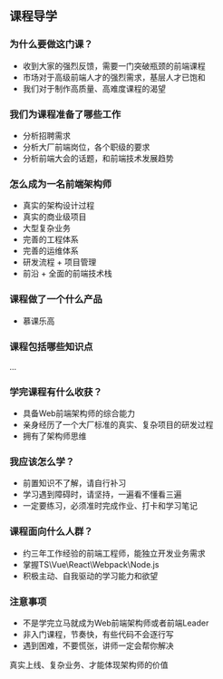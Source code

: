## 课程导学
### 为什么要做这门课？
- 收到大家的强烈反馈，需要一门突破瓶颈的前端课程
- 市场对于高级前端人才的强烈需求，基层人才已饱和
- 我们对于制作高质量、高难度课程的渴望

### 我们为课程准备了哪些工作
- 分析招聘需求
- 分析大厂前端岗位，各个职级的要求
- 分析前端大会的话题，和前端技术发展趋势

### 怎么成为一名前端架构师
- 真实的架构设计过程
- 真实的商业级项目
- 大型复杂业务
- 完善的工程体系
- 完善的运维体系
- 研发流程 + 项目管理
- 前沿 + 全面的前端技术栈

### 课程做了一个什么产品
- 慕课乐高

### 课程包括哪些知识点
...

### 学完课程有什么收获？
- 具备Web前端架构师的综合能力
- 亲身经历了一个大厂标准的真实、复杂项目的研发过程
- 拥有了架构师思维

### 我应该怎么学？
- 前置知识不了解，请自行补习
- 学习遇到障碍时，请坚持，一遍看不懂看三遍
- 一定要练习，必须准时完成作业、打卡和学习笔记

### 课程面向什么人群？
- 约三年工作经验的前端工程师，能独立开发业务需求
- 掌握TS\Vue\React\Webpack\Node.js
- 积极主动、自我驱动的学习能力和欲望

### 注意事项
- 不是学完立马就成为Web前端架构师或者前端Leader
- 非入门课程，节奏快，有些代码不会逐行写
- 遇到困难，不要慌张，讲师一定会帮你解决

真实上线、复杂业务、才能体现架构师的价值
